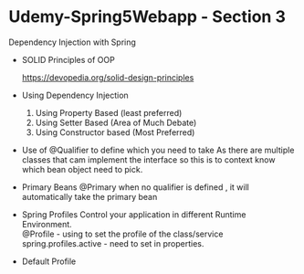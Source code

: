 # Udemy-Spring5Webapp - Section 3
Dependency Injection with Spring

- SOLID Principles of OOP

   https://devopedia.org/solid-design-principles
   
- Using Dependency Injection 
   1. Using Property Based (least preferred)
   2. Using Setter Based (Area of Much Debate)
   3. Using Constructor based (Most Preferred)   
   
-  Use of  @Qualifier to define which you need to take 
   As there are multiple classes that cam implement the interface so this is 
   to context know which bean object need to pick. 
   
- Primary Beans
   @Primary 
   when no qualifier is defined , it will automatically take the primary bean
   
- Spring Profiles 
   Control your application in different Runtime Environment. <br>
   @Profile - using to set the profile of the class/service <br>
    spring.profiles.active - need to set in properties. 
 
 - Default Profile 